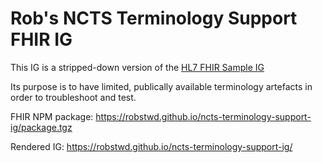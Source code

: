 # Rob's NCTS Terminology Support FHIR IG
This IG is a stripped-down version of the [HL7 FHIR Sample IG](https://github.com/FHIR/sample-ig)

Its purpose is to have limited, publically available terminology artefacts in order to troubleshoot and test.

FHIR NPM package: https://robstwd.github.io/ncts-terminology-support-ig/package.tgz

Rendered IG: https://robstwd.github.io/ncts-terminology-support-ig/
